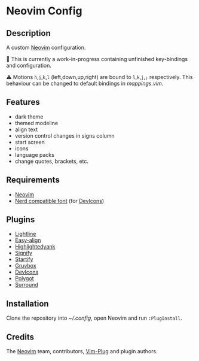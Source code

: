 # Neovim Config

## Description
A custom [Neovim] configuration.

:construction: This is currently a work-in-progress containing unfinished key-bindings and configuration.

:warning: Motions `h`,`j`,`k`,`l` (left,down,up,right) are bound to `l`,`k`,`j`,`;` respectively. This behaviour can be changed to default bindings in _mappings.vim_.

## Features
- dark theme
- themed modeline
- align text
- version control changes in signs column
- start screen
- icons
- language packs
- change quotes, brackets, etc.

## Requirements
- [Neovim]
- [Nerd compatible font][nerd-font] (for [DevIcons])

## Plugins
- [Lightline]
- [Easy-align]
- [Highlightedyank]
- [Signify]
- [Startify]
- [Gruvbox]
- [DevIcons]
- [Polygot]
- [Surround]

## Installation
Clone the repository into _~/.config_, open Neovim and run `:PlugInstall`.

## Credits
The [Neovim] team, contributors, [Vim-Plug] and plugin authors.

[//]: LINKS
[neovim]: https://github.com/neovim/neovim
[vim-plug]: https://github.com/junegunn/vim-plug
[nerd-font]: https://github.com/ryanoasis/nerd-fonts
[lightline]: https://github.com/itchyny/lightline.vim
[easy-align]: https://github.com/junegunn/vim-easy-align
[highlightedyank]: https://github.com/machakann/vim-highlightedyank
[signify]: https://github.com/mhinz/vim-signify
[startify]: https://github.com/mhinz/vim-startify
[gruvbox]: https://github.com/morhetz/gruvbox
[devicons]: https://github.com/ryanoasis/vim-devicons
[polygot]: https://github.com/sheerun/vim-polyglot
[surround]: https://github.com/tpope/vim-surround

